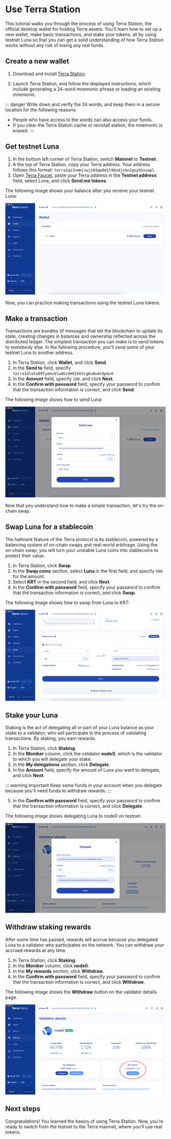 # Use Terra Station

This tutorial walks you through the process of using Terra Station, the official desktop wallet for holding Terra assets. You'll learn how to set up a new wallet, make basic transactions, and stake your tokens, all by using testnet Luna so that you can get a solid understanding of how Terra Station works without any risk of losing any real funds.

## Create a new wallet

1. Download and install [Terra Station](https://terra.money/protocol.html#protocol1).

2. Launch Terra Station, and follow the displayed instructions, which include generating a 24-word mnemonic phrase or loading an existing mnemonic.

::: danger
Write down and verify the 24 words, and keep them in a secure location for the following reasons:

- People who have access to the words can also access your funds.
- If you clear the Terra Station cache or reinstall station, the mnemonic is erased.
:::

## Get testnet Luna

1. In the bottom left corner of Terra Station, switch **Mainnet** to **Testnet** .
2. A the top of Terra Station, copy your Terra address. Your address follows this format: `terra1qi3vmmjiwjs89qw9m1l98sdjcmn2goy03xuapl`.
3. Open [Terra Faucet](https://faucet.terra.money), paste your Terra address in the **Testnet address** field, select Luna, and click **Send me tokens**.

The following image shows your balance after you receive your testnet Luna:

![balance](/img/screens/balance.png)

Now, you can practice making transactions using the testnet Luna tokens.

## Make a transaction

Transactions are bundles of messages that tell the blockchain to update its state, creating changes in balances and ownership reflected across the distributed ledger. The simplest transaction you can make is to send tokens to somebody else. In the following procedure, you'll send some of your testnet Luna to another address.

1. In Terra Station, click **Wallet**, and click **Send**.
2. In the **Send to** field, specify `terra14lxhx09fyemu9lw46c9m9jk63cg6u8wdc8pdu4`.
3. In the **Amount** field, specify `100`, and click **Next**.
4. In the **Confirm with password** field, specify your password to confirm that the transaction information is correct, and click **Send**.

The following image shows how to send Luna:

![send](/img/screens/send.png)

Now that you understand how to make a simple transaction, let's try the on-chain swap.

## Swap Luna for a stablecoin

The hallmark feature of the Terra protocol is its stablecoin, powered by a balancing system of on-chain swaps and real-world arbitrage. Using the on-chain swap, you will turn your unstable Luna coins into stablecoins to protect their value.

1. In Terra Station, click **Swap**.
2. In the **Swap coins** section, select **Luna** in the first field, and specify `500` for the amount.
3. Select **KRT** in the second field, and click **Next**.
3. In the **Confirm with password** field, specify your password to confirm that the transaction information is correct, and click **Swap**.

The following image shows how to swap from Luna to KRT:

![swap](/img/screens/swap.png)

## Stake your Luna

Staking is the act of delegating all or part of your Luna balance as your stake to a validator, who will participate in the process of validating transactions. By staking, you earn rewards.

1. In Terra Station, click **Staking**.
2. In the **Moniker** column, click the validator **node0**, which is the validator to which you will delegate your stake.
3. In the **My delegations** section, click **Delegate**.
4. In the **Amount** field, specify the amount of Luna you want to delegate, and click **Next**.

::: warning Important
Keep some funds in your account when you delegate because you'll need funds to withdraw rewards.
:::

5. In the **Confirm with password** field, specify your password to confirm that the transaction information is correct, and click **Delegate**.

The following image shows delegating Luna to node0 on testnet:

![delegate](/img/screens/delegate.png)

## Withdraw staking rewards

After some time has passed, rewards will accrue because you delegated Luna to a validator who participates on the network. You can withdraw your accrued rewards at any time.

1. In Terra Station, click **Staking**.
2. In the **Moniker** column, click **node0**.
3. In the **My rewards** section, click **Withdraw**.
4. In the **Confirm with password** field, specify your password to confirm that the transaction information is correct, and click **Withdraw**.

The following image shows the **Withdraw** button on the validator details page.

![withdraw](/img/screens/withdraw.png)

## Next steps

Congratulations! You learned the basics of using Terra Station. Now, you're ready to switch from the testnet to the Terra mainnet, where you'll use real tokens.
